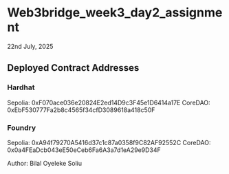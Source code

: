# Web3bridge_week3_day2_assignment
22nd July, 2025

## Deployed Contract Addresses

### Hardhat

Sepolia: 0xF070ace036e20824E2ed14D9c3F45e1D6414a17E
CoreDAO: 0xEbF530777Fa2b8c4565f34cfD3089618a418c50F


### Foundry

Sepolia: 0xA94f79270A5416d37c1c87a0358f9C82AF92552C
CoreDAO: 0x0a4FEaDcb043eE50eCeb6Fa6A3a7d1eA29e9D34F

Author: Bilal Oyeleke Soliu